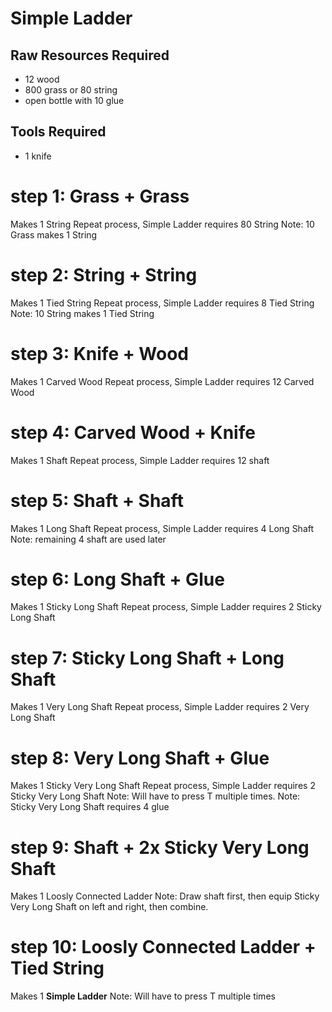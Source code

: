# Simple Ladder

## Raw Resources Required
* 12 wood
* 800 grass or 80 string
* open bottle with 10 glue
## Tools Required
* 1 knife

# step 1: Grass + Grass
Makes 1 String
Repeat process, Simple Ladder requires 80 String
Note: 10 Grass makes 1 String
# step 2: String + String
Makes 1 Tied String
Repeat process, Simple Ladder requires 8 Tied String
Note: 10 String makes 1 Tied String
# step 3: Knife + Wood
Makes 1 Carved Wood
Repeat process, Simple Ladder requires 12 Carved Wood
# step 4: Carved Wood + Knife
Makes 1 Shaft
Repeat process, Simple Ladder requires 12 shaft
# step 5: Shaft + Shaft
Makes 1 Long Shaft
Repeat process, Simple Ladder requires 4 Long Shaft
Note: remaining 4 shaft are used later
# step 6: Long Shaft + Glue
Makes 1 Sticky Long Shaft
Repeat process, Simple Ladder requires 2 Sticky Long Shaft
# step 7: Sticky Long Shaft + Long Shaft
Makes 1 Very Long Shaft
Repeat process, Simple Ladder requires 2 Very Long Shaft
# step 8: Very Long Shaft + Glue
Makes 1 Sticky Very Long Shaft
Repeat process, Simple Ladder requires 2 Sticky Very Long Shaft
Note: Will have to press T multiple times.
Note: Sticky Very Long Shaft requires 4 glue
# step 9: Shaft + 2x Sticky Very Long Shaft
Makes 1 Loosly Connected Ladder
Note: Draw shaft first, then equip Sticky Very Long Shaft on left and right, then combine.
# step 10: Loosly Connected Ladder + Tied String
Makes 1 **Simple Ladder**
Note: Will have to press T multiple times